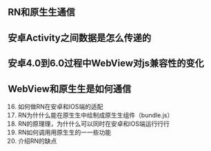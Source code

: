 ## RN和原⽣生通信
## 安卓Activity之间数据是怎么传递的
## 安卓4.0到6.0过程中WebView对js兼容性的变化
## WebView和原⽣生是如何通信
16. 如何做RN在安卓和IOS端的适配
17. RN为什什么能在原⽣生中绘制成原⽣生组件（bundle.js）
3. RN的原理理，为什什么可以同时在安卓和IOS端运⾏行行
4. RN如何调⽤用原⽣生的⼀一些功能
5. 介绍RN的缺点